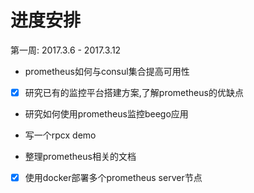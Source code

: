 # 进度安排

第一周: 2017.3.6 - 2017.3.12

- prometheus如何与consul集合提高可用性

- [x] 研究已有的监控平台搭建方案,了解prometheus的优缺点

- 研究如何使用prometheus监控beego应用

- 写一个rpcx demo

- 整理prometheus相关的文档

- [x] 使用docker部署多个prometheus server节点